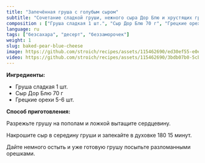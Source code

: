 ```yaml
---
title: "Запечённая груша с голубым сыром"
subtitle: "Сочетание сладкой груши, нежного сыра Дор Блю и хрустящих грецких орехов в уютном десерте"
composition : ["Груша сладкая 1 шт.", "Сыр Дор Блю 70 г", "Грецкие орехи 5-6 шт."]
language: ru
tags: ["безсахара", "десерт", "беззаморочек"]
weight: 1
slug: baked-pear-blue-cheese
image: https://github.com/stroich/recipes/assets/115462690/ed30ef55-e0e6-41a7-9759-1e42479173c9
video: https://github.com/stroich/recipes/assets/115462690/3bdb07b0-5cb5-4237-b419-f44ca38a5826
---
```



**Ингредиенты:**

* Груша сладкая 1 шт.
* Сыр Дор Блю 70 г
* Грецкие орехи 5-6 шт.


**Способ приготовления:**

Разрежьте грушу на пополам и ложкой вытащите сердцевину.

Накрошите сыр в середину груши и запекайте в духовке 180 15 минут.

Дайте немного остыть и уже готовую грушу посыпьте разломанными орешками.

